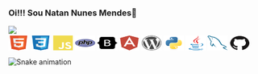 ### Oi!!! Sou Natan Nunes Mendes👋
<img  height="180em" src="https://github-readme-stats.vercel.app/api?username=natannunesmendes&theme=dracula"/>

<div style="display:inline_block">
  <img align="center" height="30" width="40" alt="html-icon" src="https://raw.githubusercontent.com/devicons/devicon/master/icons/html5/html5-original.svg">
  <img align="center" height="30" width="40" alt="css-icon" src="https://raw.githubusercontent.com/devicons/devicon/master/icons/css3/css3-original.svg">
  <img align="center" height="30" width="40" alt="js-icon"  src="https://raw.githubusercontent.com/devicons/devicon/master/icons/javascript/javascript-plain.svg">
  <img align="center" height="30" width="40" alt="php-icon" src="https://raw.githubusercontent.com/devicons/devicon/master/icons/php/php-original.svg">
  <img align="center" height="30" width="40" alt="bootstrap-icon" src="https://raw.githubusercontent.com/devicons/devicon/master/icons/bootstrap/bootstrap-plain.svg">
  <img align="center" height="30" width="40" alt="angular-icon" src="https://raw.githubusercontent.com/devicons/devicon/master/icons/angularjs/angularjs-plain.svg">
  <img align="center" height="30" width="40" alt="wordpress-icon" src="https://raw.githubusercontent.com/devicons/devicon/master/icons/wordpress/wordpress-plain.svg">
  <img align="center" height="30" width="40" alt="python-icon" src="https://raw.githubusercontent.com/devicons/devicon/master/icons/python/python-original.svg">
  <img align="center" height="30" width="40" alt="java-icon" src="https://raw.githubusercontent.com/devicons/devicon/master/icons/java/java-original.svg">
  <img align="center" height="30" width="40" alt="mysql-icon" src="https://raw.githubusercontent.com/devicons/devicon/master/icons/mysql/mysql-original.svg">
  <img align="center" height="30" width="40" alt="github-icon" src="https://raw.githubusercontent.com/devicons/devicon/master/icons/github/github-original.svg">
</div>

![Snake animation](https://github.com/natannunesmendes/natannunesmendes/blob/output/github-contribution-grid-snake.svg)
